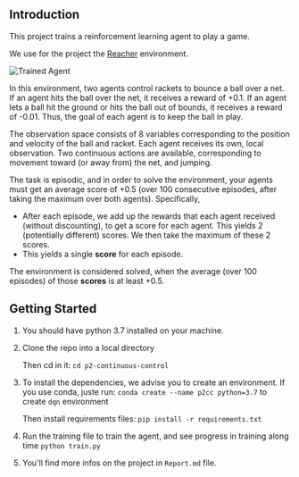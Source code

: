 [//]: # (Image References)

[image1]: https://user-images.githubusercontent.com/10624937/42135623-e770e354-7d12-11e8-998d-29fc74429ca2.gif "Trained Agent"




## Introduction

This project trains a reinforcement learning agent to play a game.

We use for the project the [Reacher](https://github.com/Unity-Technologies/ml-agents/blob/master/docs/Learning-Environment-Examples.md#reacher) environment.

![Trained Agent][image1]

In this environment, two agents control rackets to bounce a ball over a net. If an agent hits the ball over the net, it receives a reward of +0.1.  If an agent lets a ball hit the ground or hits the ball out of bounds, it receives a reward of -0.01.  Thus, the goal of each agent is to keep the ball in play.

The observation space consists of 8 variables corresponding to the position and velocity of the ball and racket. Each agent receives its own, local observation.  Two continuous actions are available, corresponding to movement toward (or away from) the net, and jumping. 

The task is episodic, and in order to solve the environment, your agents must get an average score of +0.5 (over 100 consecutive episodes, after taking the maximum over both agents). Specifically,

- After each episode, we add up the rewards that each agent received (without discounting), to get a score for each agent. This yields 2 (potentially different) scores. We then take the maximum of these 2 scores.
- This yields a single **score** for each episode.

The environment is considered solved, when the average (over 100 episodes) of those **scores** is at least +0.5.


## Getting Started

1. You should have python 3.7 installed on your machine.

2. Clone the repo into a local directory

    Then cd in it:
    `cd p2-continuous-control`


3. To install the dependencies, we advise you to create an environment.
    If you use conda, juste run:
    `conda create --name p2cc python=3.7`
    to create `dqn` environment

    Then install requirements files:
    `pip install -r requirements.txt`

4. Run the training file to train the agent, and see progress in training along time
`python train.py`

5. You'll find more infos on the project in `Report.md` file.




